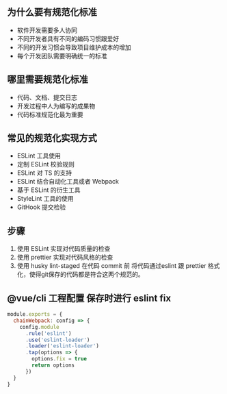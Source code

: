 ## 为什么要有规范化标准
- 软件开发需要多人协同
- 不同开发者具有不同的编码习惯跟爱好
- 不同的开发习惯会导致项目维护成本的增加
- 每个开发团队需要明确统一的标准

## 哪里需要规范化标准
- 代码、文档、提交日志
- 开发过程中人为编写的成果物
- 代码标准规范化最为重要

## 常见的规范化实现方式
- ESLint 工具使用
- 定制 ESLint 校验规则
- ESLint 对 TS 的支持
- ESLint 结合自动化工具或者 Webpack
- 基于 ESLint 的衍生工具
- StyleLint 工具的使用
- GitHook 提交检验

## 步骤
1. 使用 ESLint 实现对代码质量的检查
2. 使用 prettier 实现对代码风格的检查
3. 使用 husky lint-staged 在代码 commit 前 将代码通过eslint 跟 prettier 格式化，使得git保存的代码都是符合这两个规范的。

## @vue/cli 工程配置 保存时进行 eslint fix
```js
module.exports = {
  chainWebpack: config => {
    config.module
      .rule('eslint')
      .use('eslint-loader')
      .loader('eslint-loader')
      .tap(options => {
        options.fix = true
        return options
      })
  }
}
```